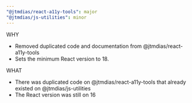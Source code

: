 ```yaml
---
"@jtmdias/react-a11y-tools": major
"@jtmdias/js-utilities": minor
---
```


WHY

-   Removed duplicated code and documentation from @jtmdias/react-a11y-tools
-   Sets the minimum React version to 18.

WHAT

-   There was duplicated code on @jtmdias/react-a11y-tools that already existed on @jtmdias/js-utilities
-   The React version was still on 16
